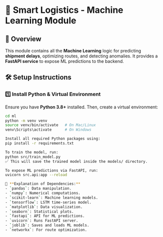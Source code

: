 # 🚀 Smart Logistics - Machine Learning Module

## 📌 Overview
This module contains all the **Machine Learning** logic for predicting **shipment delays**, optimizing routes, and detecting anomalies. It provides a **FastAPI service** to expose ML predictions to the backend.
## 🛠️ **Setup Instructions**
### **1️⃣ Install Python & Virtual Environment**
Ensure you have **Python 3.8+** installed. Then, create a virtual environment:

```bash
cd ml
python -m venv venv
source venv/bin/activate   # On Mac/Linux
venv\Scripts\activate      # On Windows

Install all required Python packages using:
pip install -r requirements.txt

To train the model, run:
python src/train_model.py
✅ This will save the trained model inside the models/ directory.

To expose ML predictions via FastAPI, run:
uvicorn src.api:app --reload

📌 **Explanation of Dependencies:**
- `pandas`: Data manipulation.
- `numpy`: Numerical computations.
- `scikit-learn`: Machine learning models.
- `tensorflow`: LSTM time-series model.
- `matplotlib`: Data visualization.
- `seaborn`: Statistical plots.
- `fastapi`: API for ML predictions.
- `uvicorn`: Runs FastAPI server.
- `joblib`: Saves and loads ML models.
- `networkx`: For route optimization.
